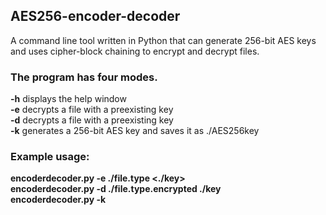 ## AES256-encoder-decoder
A command line tool written in Python that can generate 256-bit AES keys and uses cipher-block chaining to encrypt and decrypt files.

### The program has four modes.
**-h**    displays the help window  
**-e**    decrypts a file with a preexisting key  
**-d**    decrypts a file with a preexisting key  
**-k**    generates a 256-bit AES key and saves it as ./AES256key  

### Example usage:
**encoderdecoder.py -e ./file.type <./key>**  
**encoderdecoder.py -d ./file.type.encrypted ./key**  
**encoderdecoder.py -k**  


